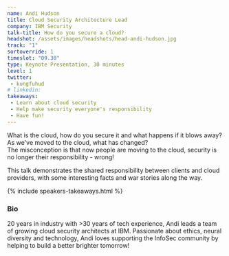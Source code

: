 ```yaml
---
name: Andi Hudson
title: Cloud Security Architecture Lead 
company: IBM Security
talk-title: How do you secure a cloud? 
headshot: /assets/images/headshots/head-andi-hudson.jpg
track: "1"
sortoverride: 1
timeslot: "09.30"
type: Keynote Presentation, 30 minutes
level: 1
twitter:
 - kungfuhud 
# linkedin: 
takeaways:
 - Learn about cloud security 
 - Help make security everyone's responsibility
 - Have fun!
---
```

What is the cloud, how do you secure it and what happens if it blows away? <br/>
As we've moved to the cloud, what has changed?<br/>
The misconception is that now people are moving to the cloud, security is no longer their responsibility - wrong!

<p>This talk demonstrates the shared responsibility between clients and cloud providers, with some interesting facts and war stories along the way.</p>

{% include speakers-takeaways.html %}
<h3>Bio</h3>

20 years in industry with >30 years of tech experience, Andi leads a team of growing cloud security architects at IBM. Passionate about ethics, neural diversity and technology, Andi loves supporting the InfoSec community by helping to build a better brighter tomorrow! 